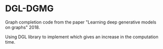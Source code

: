 # DGL-DGMG

Graph completion code from the paper "Learning deep generative models on graphs" 2018.

Using DGL library to implement which gives an increase in the computation time.
